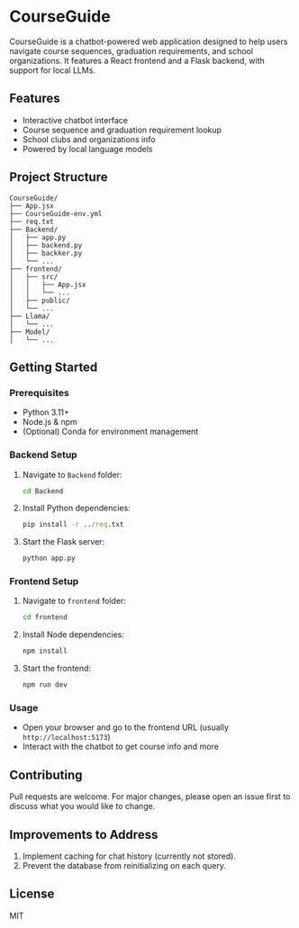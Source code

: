 # CourseGuide

CourseGuide is a chatbot-powered web application designed to help users navigate course sequences, graduation requirements, and school organizations. It features a React frontend and a Flask backend, with support for local LLMs.

## Features
- Interactive chatbot interface 
- Course sequence and graduation requirement lookup
- School clubs and organizations info
- Powered by local language models

## Project Structure
```
CourseGuide/
├── App.jsx
├── CourseGuide-env.yml
├── req.txt
├── Backend/
│   ├── app.py
│   ├── backend.py
│   ├── backker.py
│   └── ...
├── frontend/
│   ├── src/
│   │   ├── App.jsx
│   │   └── ...
│   ├── public/
│   └── ...
├── Llama/
│   └── ...
├── Model/
│   └── ...
```

## Getting Started

### Prerequisites
- Python 3.11+
- Node.js & npm
- (Optional) Conda for environment management

### Backend Setup
1. Navigate to `Backend` folder:
   ```cmd
   cd Backend
   ```
2. Install Python dependencies:
   ```cmd
   pip install -r ../req.txt
   ```
3. Start the Flask server:
   ```cmd
   python app.py
   ```

### Frontend Setup
1. Navigate to `frontend` folder:
   ```cmd
   cd frontend
   ```
2. Install Node dependencies:
   ```cmd
   npm install
   ```
3. Start the frontend:
   ```cmd
   npm run dev
   ```

### Usage
- Open your browser and go to the frontend URL (usually `http://localhost:5173`)
- Interact with the chatbot to get course info and more

## Contributing
Pull requests are welcome. For major changes, please open an issue first to discuss what you would like to change.

## Improvements to Address
1. Implement caching for chat history (currently not stored).
2. Prevent the database from reinitializing on each query.

## License
MIT
